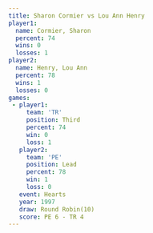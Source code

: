 ```yaml
---
title: Sharon Cormier vs Lou Ann Henry
player1:               
  name: Cormier, Sharon
  percent: 74          
  wins: 0              
  losses: 1            
player2:               
  name: Henry, Lou Ann 
  percent: 78          
  wins: 1              
  losses: 0            
games:
 - player1:         
     team: 'TR'     
     position: Third
     percent: 74    
     win: 0         
     loss: 1        
   player2:        
     team: 'PE'    
     position: Lead
     percent: 78   
     win: 1        
     loss: 0       
   event: Hearts        
   year: 1997           
   draw: Round Robin(10)
   score: PE 6 - TR 4   
---
```

